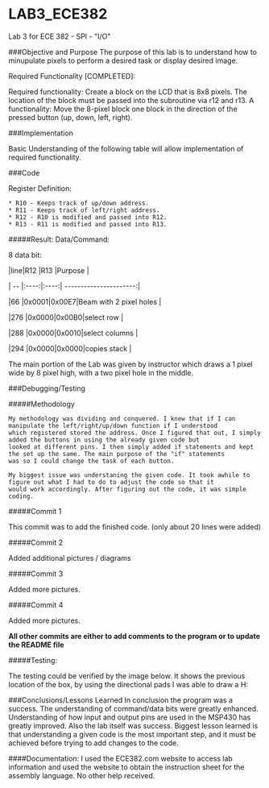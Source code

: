 LAB3_ECE382
===========

Lab 3 for ECE 382 - SPI - "I/O"


###Objective and Purpose
The purpose of this lab is to understand how to minupulate pixels to perform a desired task or display desired image.

Required Functionality [COMPLETED]:
  
   Required functionality: Create a block on the LCD that is 8x8 pixels. 
   The location of the block must be passed into the subroutine via r12 and r13.
   A functionality: Move the 8-pixel block one block in the direction of the pressed button (up, down, left, right).

  
###Implementation  

  Basic Understanding of the following table will allow implementation of required functionality.

###Code

Register Definition:

    * R10 - Keeps track of up/down address. 
    * R11 - Keeps track of left/right address.
    * R12 - R10 is modified and passed into R12.
    * R13 - R11 is modified and passed into R13.

#####Result:
  Data/Command:
  
  8 data bit:
  
  |line|R12   |R13   |Purpose                 |
  
  | -- |:----:|:----:| ----------------------:|
  
  |66  |0x0001|0x00E7|Beam with 2 pixel holes |
  
  |276 |0x0000|0x00B0|select row              |
  
  |288 |0x0000|0x0010|select columns          |
  
  |294 |0x0000|0x0000|copies stack            |
  

The main portion of the Lab was given by instructor which draws a 1 pixel wide by 8 pixel high, with a two pixel hole in the middle.


###Debugging/Testing

#####Methodology

  
    My methodology was dividing and conquered. I knew that if I can manipulate the left/right/up/down function if I understood 
    which registered stored the address. Once I figured that out, I simply added the buttons in using the already given code but 
    looked at different pins. I then simply added if statements and kept the set up the same. The main purpose of the "if" statements
    was so I could change the task of each button.
   
    My biggest issue was understaning the given code. It took awhile to figure out what I had to do to adjust the code so that it
    would work accordingly. After figuring out the code, it was simple coding.

#####Commit 1

  This commit was to add the finished code. (only about 20 lines were added)
  
#####Commit 2
  
   Added additional pictures / diagrams
   
#####Commit 3
    
  Added more pictures.

#####Commit 4
  
  Added more pictures.
    
****All other commits are either to add comments to the program or to update the README file****

#####Testing:

The testing could be verified by the image below. It shows the previous location of the box, by using the directional pads
I was able to draw a H:


###Conclusions/Lessons Learned
  In conclusion the program was a success. The understanding of command/data bits were greatly enhanced. 
  Understanding of how input and output pins are used in the MSP430 has greatly improved. Also the lab itself was success.
  Biggest lesson learned is that understanding a given code is the most important step, and it must be achieved before trying
  to add changes to the code.


####Documentation:
  I used the ECE382.com website to access lab information and used the website to obtain the instruction sheet for the assembly
  language. No other help received.
